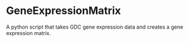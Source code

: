 # GeneExpressionMatrix
A python script that takes GDC gene expression data and creates a gene expression matrix.
